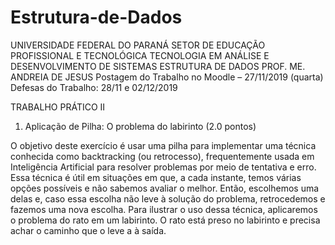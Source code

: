 # Estrutura-de-Dados

UNIVERSIDADE FEDERAL DO PARANÁ
SETOR DE EDUCAÇÃO PROFISSIONAL E TECNOLÓGICA
TECNOLOGIA EM ANÁLISE E DESENVOLVIMENTO DE SISTEMAS
ESTRUTURA DE DADOS
PROF. ME. ANDREIA DE JESUS
Postagem do Trabalho no Moodle – 27/11/2019 (quarta)
Defesas do Trabalho: 28/11 e 02/12/2019

TRABALHO PRÁTICO II
  1. Aplicação de Pilha: O problema do labirinto (2.0 pontos)
  
  O objetivo deste exercício é usar uma pilha para implementar uma técnica conhecida como backtracking (ou retrocesso), frequentemente usada em Inteligência Artificial para resolver problemas por meio de tentativa e erro. Essa técnica é útil em situações em que, a cada instante, temos várias opções possíveis e não sabemos avaliar o melhor. Então, escolhemos uma delas e, caso essa escolha não leve à solução do problema, retrocedemos e fazemos uma nova escolha.
Para ilustrar o uso dessa técnica, aplicaremos o problema do rato em um labirinto. O rato está preso no labirinto e precisa achar o caminho que o leve a à saída.

